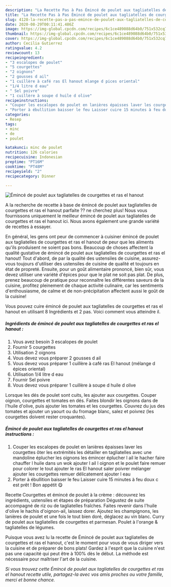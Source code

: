 ```yaml
---
description: "La Recette Pas à Pas Émincé de poulet aux tagliatelles de courgettes et ras el hanout"
title: "La Recette Pas à Pas Émincé de poulet aux tagliatelles de courgettes et ras el hanout"
slug: 4128-la-recette-pas-a-pas-emince-de-poulet-aux-tagliatelles-de-courgettes-et-ras-el-hanout
date: 2020-08-29T00:11:41.486Z
image: https://img-global.cpcdn.com/recipes/6c1ce489088d64b0/751x532cq70/emince-de-poulet-aux-tagliatelles-de-courgettes-et-ras-el-hanout-photo-principale-de-la-recette.jpg
thumbnail: https://img-global.cpcdn.com/recipes/6c1ce489088d64b0/751x532cq70/emince-de-poulet-aux-tagliatelles-de-courgettes-et-ras-el-hanout-photo-principale-de-la-recette.jpg
cover: https://img-global.cpcdn.com/recipes/6c1ce489088d64b0/751x532cq70/emince-de-poulet-aux-tagliatelles-de-courgettes-et-ras-el-hanout-photo-principale-de-la-recette.jpg
author: Cecilia Gutierrez
ratingvalue: 4.2
reviewcount: 13
recipeingredient:
- "3 escalopes de poulet"
- "5 courgettes"
- "2 oignons"
- "2 gousses d ail"
- "1 cuillère à café ras El hanout mlange d pices oriental"
- "1/4 litre d eau"
- " Sel poivre"
- "1 cuillère à soupe d huile d olive"
recipeinstructions:
- "Couper les escalopes de poulet en lanières épaisses laver les courgettes ôter les extrémités les détailler en tagliatelles avec une mandoline éplucher les oignons les émincer éplucher l ail le hacher faire chauffer l huile dans un wok ajouter l ail l oignon et le poulet faire remuer pour colorer le tout ajouter le ras El hanout saler poivrer mélanger ajouter les courgettes remuer délicatement ajouter l eau"
- "Porter à ébullition baisser le feu Laisser cuire 15 minutes à feu doux c est prêt ! Bon appétit 😋"
categories:
- Resep
tags:
- minc
- de
- poulet

katakunci: minc de poulet 
nutrition: 126 calories
recipecuisine: Indonesian
preptime: "PT16M"
cooktime: "PT48M"
recipeyield: "2"
recipecategory: Dinner

---
```



![Émincé de poulet aux tagliatelles de courgettes et ras el hanout](https://img-global.cpcdn.com/recipes/6c1ce489088d64b0/751x532cq70/emince-de-poulet-aux-tagliatelles-de-courgettes-et-ras-el-hanout-photo-principale-de-la-recette.jpg)

A la recherche de recette à base de émincé de poulet aux tagliatelles de courgettes et ras el hanout parfaite ?? ne cherchez plus! Nous vous fournissons uniquement le meilleur émincé de poulet aux tagliatelles de courgettes et ras el hanout ici. Nous avons également une grande variété de recettes à essayer.

En général, les gens ont peur de commencer à cuisiner émincé de poulet aux tagliatelles de courgettes et ras el hanout de peur que les aliments qu'ils produisent ne soient pas bons. Beaucoup de choses affectent la qualité gustative de émincé de poulet aux tagliatelles de courgettes et ras el hanout! Tout d'abord, de par la qualité des ustensiles de cuisine, assurez-vous toujours d'utiliser des ustensiles de cuisine de qualité et toujours en état de propreté. Ensuite, pour un goût alimentaire prononcé, bien sûr, vous devez utiliser une variété d'épices pour que le plat ne soit pas plat. De plus, prenez beaucoup de pratique pour reconnaître les différentes saveurs de la cuisine, profitez pleinement de chaque activité culinaire, car les sentiments d'enthousiasme, de calme et de non-précipitation affectent aussi le goût de la cuisine!

<!--inarticleads1-->

Vous pouvez cuire émincé de poulet aux tagliatelles de courgettes et ras el hanout en utilisant 8 Ingrédients et 2 pas. Voici comment vous atteindre il.

##### Ingrédients de émincé de poulet aux tagliatelles de courgettes et ras el hanout :

1. Vous avez besoin 3 escalopes de poulet
1. Fournir 5 courgettes
1. Utilisation 2 oignons
1. Vous devez vous préparer 2 gousses d ail
1. Vous devez vous préparer 1 cuillère à café ras El hanout (mélange d épices oriental)
1. Utilisation 1/4 litre d eau
1. Fournir  Sel poivre
1. Vous devez vous préparer 1 cuillère à soupe d huile d olive


Lorsque les dés de poulet sont cuits, les ajouter aux courgettes. Couper oignon, courgettes et tomates en dés. Faites blondir les oignons dans de l&#39;huile d&#39;olive, puis ajouter les tomates et les courgettes. Couvrez du jus des tomates et ajouter un yaourt ou du fromage blanc, salez et poivrez (les courgettes doivent rester croquantes). 

<!--inarticleads2-->

##### Émincé de poulet aux tagliatelles de courgettes et ras el hanout instructions :

1. Couper les escalopes de poulet en lanières épaisses laver les courgettes ôter les extrémités les détailler en tagliatelles avec une mandoline éplucher les oignons les émincer éplucher l ail le hacher faire chauffer l huile dans un wok ajouter l ail l oignon et le poulet faire remuer pour colorer le tout ajouter le ras El hanout saler poivrer mélanger ajouter les courgettes remuer délicatement ajouter l eau
1. Porter à ébullition baisser le feu Laisser cuire 15 minutes à feu doux c est prêt ! Bon appétit 😋


Recette Courgettes et émincé de poulet à la crème : découvrez les ingrédients, ustensiles et étapes de préparation Dégustez de suite accompagné de riz ou de tagliatelles fraîches. Faites revenir dans l&#39;huile d&#39;olive le hachis d&#39;oignon-ail, laissez dorer. Ajoutez les champignons, les lanières de poulet et une fois le tout bien doré, déglacez au vin blanc. Curry de poulet aux tagliatelles de courgettes et parmesan. Poulet à l&#39;orange &amp; tagliatelles de légumes. 

<!--inarticleads1-->

<p>
Puisque vous avez lu la recette de Émincé de poulet aux tagliatelles de courgettes et ras el hanout, c'est le moment pour vous de vous diriger vers la cuisine et de préparer de bons plats! Gardez à l'esprit que la cuisine n'est pas une capacité qui peut être à 100% dès le début. La méthode est nécessaire pour maîtriser l'art de la cuisine.
</p>

<p>
<i>Si vous trouvez cette Émincé de poulet aux tagliatelles de courgettes et ras el hanout recette utile, partagez-la avec vos amis proches ou votre famille, merci et bonne chance.</i>
</p>
